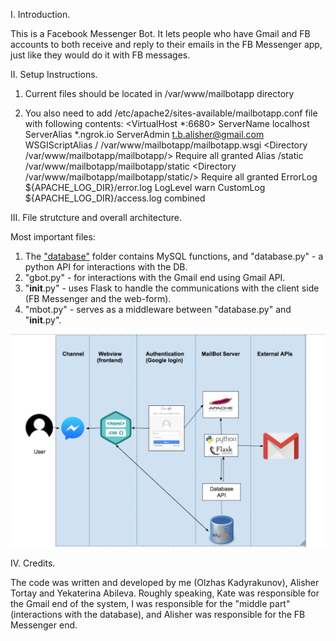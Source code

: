 I. Introduction. 

This is a Facebook Messenger Bot. It lets people who have Gmail and FB accounts to both receive and reply to their emails in the FB Messenger app, just like they would do it with FB messages. 


II. Setup Instructions.

1. Current files should be located in /var/www/mailbotapp directory

2. You also need to add /etc/apache2/sites-available/mailbotapp.conf file with following contents:
<VirtualHost *:6680>
                ServerName localhost
		ServerAlias *.ngrok.io
                ServerAdmin t.b.alisher@gmail.com
                WSGIScriptAlias / /var/www/mailbotapp/mailbotapp.wsgi
                <Directory /var/www/mailbotapp/mailbotapp/>
                        Require all granted
                </Directory>
                Alias /static /var/www/mailbotapp/mailbotapp/static
                <Directory /var/www/mailbotapp/mailbotapp/static/>
                        Require all granted
                </Directory>
                ErrorLog ${APACHE_LOG_DIR}/error.log
                LogLevel warn
                CustomLog ${APACHE_LOG_DIR}/access.log combined
</VirtualHost> 


III. File strutcture and overall architecture.  

Most important files: 
1. The ["database"](https://github.com/OLGKAD/Gmail-Messenger-Bot/master/database) folder contains MySQL functions, and "database.py" - a python API for interactions with the DB. 
2. "gbot.py" - for interactions with the Gmail end using Gmail API.
3. "__init__.py" - uses Flask to handle the communications with the client side (FB Messenger and the web-form).
4. "mbot.py" -  serves as a middleware between "database.py" and "__init__.py". 

<img src="images/architecture.png" alt="architecture">

IV. Credits. 

The code was written and developed by me (Olzhas Kadyrakunov), Alisher Tortay and Yekaterina Abileva. Roughly speaking, Kate was responsible for the Gmail end of the system, I was responsible for the "middle part" (interactions with the database), and Alisher was responsible for the FB Messenger end. 
